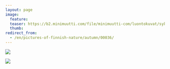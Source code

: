 ```yaml
---
layout: page
image:
  feature:
  teaser: https://b2.minimuutti.com/file/minimuutti-com/luontokuvat/syksy/DSC14948-245px.jpg
  thumb:
redirect_from:
  - /en/pictures-of-finnish-nature/autumn/00036/
---
```


[![](https://b2.minimuutti.com/file/minimuutti-com/luontokuvat/syksy/DSC14930-800px.jpg)](https://dl.dropboxusercontent.com/sh/ea1wtnz7z734o12/AAAClFo5s1jxpNUeOT82fnURa/luontokuvat/syksy/DSC14930.jpg)

[![](https://b2.minimuutti.com/file/minimuutti-com/luontokuvat/syksy/DSC14948-800px.jpg)](https://dl.dropboxusercontent.com/sh/ea1wtnz7z734o12/AADxPXUDAHnBoF4Xlb7Pino-a/luontokuvat/syksy/DSC14948.jpg)
